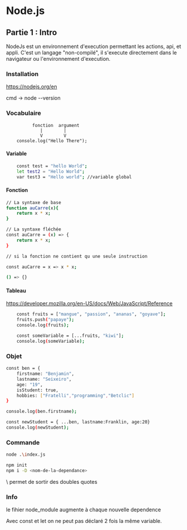 
# Node.js

## Partie 1 : Intro

NodeJs est un environnement d'execution permettant les actions, api, et appli. 
C'est un langage "non-compilé", il s'execute directement dans le navigateur ou l'environnement d'execution.

### Installation

https://nodejs.org/en

cmd -> node --version

### Vocabulaire
              fonction  argument
                 |        |
                 V        V
        console.log("Hello There");

#### Variable
```bash
    const test = "hello World";
    let test2 = "Hello World";
    var test3 = "Hello world"; //variable global
```

#### Fonction
```bash
// La syntaxe de base
function auCarre(x){
    return x * x;
}

// La syntaxe fléchée
const auCarre = (x) => {
    return x * x;
}

// si la fonction ne contient qu une seule instruction

const auCarre = x => x * x;

() => {}
```

#### Tableau
https://developer.mozilla.org/en-US/docs/Web/JavaScript/Reference
```bash
    const fruits = ["mangue", "passion", "ananas", "goyave"];
    fruits.push("papaye");
    console.log(fruits);

    const someVariable = [...fruits, "kiwi"];
    console.log(someVariable);
```

### Objet
```bash
const ben = {
    firstname: "Benjamin",
    lastname: "Seixeiro",
    age: "19",
    isStudent: true,
    hobbies: ["Fratelli","programming","Betclic"]
}

console.log(ben.firstname);

const newStudent = { ...ben, lastname:Franklin, age:20}
console.log(newStudent);
```

### Commande
```bash
node .\index.js

npm init
npm i -D <nom-de-la-dependance>
```
\ permet de sortir des doubles quotes

### Info

le fihier node_module augmente à chaque nouvelle dependence

Avec const et let on ne peut pas déclaré 2 fois la même variable.

